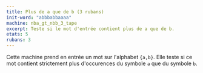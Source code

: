 ```yaml
---
title: Plus de a que de b (3 rubans)
init-word: "abbbabbaaaa"
machine: nba_gt_nbb_3_tape
excerpt: Teste si le mot d'entrée contient plus de a que de b.
etats: 5
rubans: 3
---
```

Cette machine prend en entrée un mot sur l'alphabet `{a,b}`. Elle teste si ce mot contient strictement plus d'occurences du symbole `a` que du symbole `b`.

